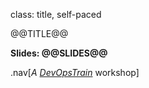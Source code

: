 class: title, self-paced

@@TITLE@@


**Slides: @@SLIDES@@**

.nav[*A [DevOpsTrain](https://devopstrain.pro)* workshop]


